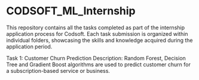# CODSOFT_ML_Internship
This repository contains all the tasks completed as part of the internship application process for Codsoft. Each task submission is organized within individual folders, showcasing the skills and knowledge acquired during the application period.

Task 1: Customer Churn Prediction 
Description: Random Forest, Decision Tree and Gradient Boost algorithms are used to predict customer churn for a subscription-based service or business. 


